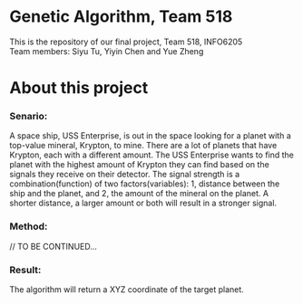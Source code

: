 # Genetic Algorithm, Team 518
This is the repository of our final project, Team 518, INFO6205  
Team members: Siyu Tu, Yiyin Chen and Yue Zheng

# About this project
### Senario: 
A space ship, USS Enterprise, is out in the space looking for a planet with a top-value mineral, Krypton, to mine. There are a lot of planets that have Krypton, each with a different amount. The USS Enterprise wants to find the planet with the highest amount of Krypton they can find based on the signals they receive on their detector. The signal strength is a combination(function) of two factors(variables): 1, distance between the ship and the planet, and 2, the amount of the mineral on the planet. A shorter distance, a larger amount or both will result in a stronger signal. 

### Method:
// TO BE CONTINUED...

### Result: 
The algorithm will return a XYZ coordinate of the target planet. 
